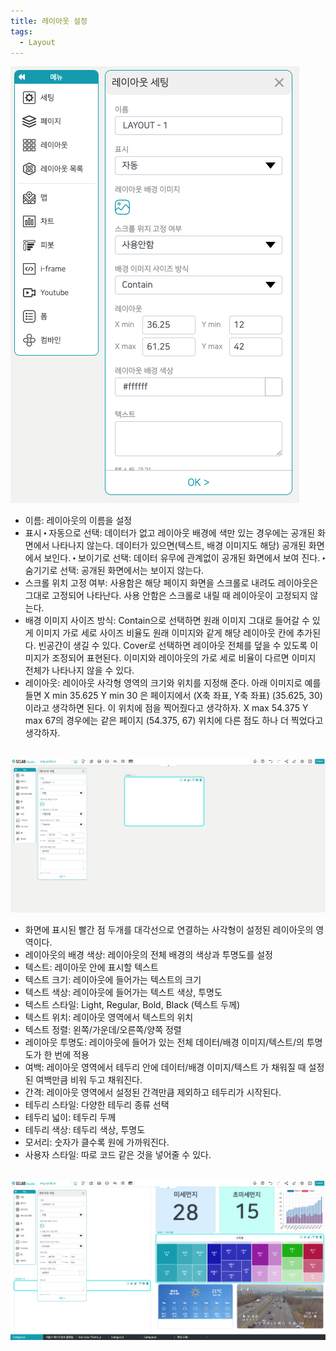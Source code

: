 ```yaml
---
title: 레이아웃 설정
tags:
  - Layout
---
```



![Layout setting](./59.png)
- 이름: 레이아웃의 이름을 설정
- 표시
⬝ 자동으로 선택: 데이터가 없고 레이아웃 배경에 색만 있는 경우에는 공개된 화면에서 나타나지 않는다. 데이터가 있으면(텍스트, 배경 이미지도 해당) 공개된 화면에서 보인다.
⬝ 보이기로 선택: 데이터 유무에 관계없이 공개된 화면에서 보여 진다.
⬝ 숨기기로 선택: 공개된 화면에서는 보이지 않는다.
- 스크롤 위치 고정 여부: 사용함은 해당 페이지 화면을 스크롤로 내려도 레이아웃은 그대로 고정되어 나타난다. 사용 안함은 스크롤로 내릴 때 레이아웃이 고정되지 않는다.
- 배경 이미지 사이즈 방식: Contain으로 선택하면 원래 이미지 그대로 들어갈 수 있게 이미지 가로 세로 사이즈 비율도 원래 이미지와 같게 해당 레이아웃 칸에 추가된다. 빈공간이 생길 수 있다. Cover로 선택하면 레이아웃 전체를 덮을 수 있도록 이미지가 조정되어 표현된다. 이미지와 레이아웃의 가로 세로 비율이 다르면 이미지 전체가 나타나지 않을 수 있다.
- 레이아웃: 레이아웃 사각형 영역의 크기와 위치를 지정해 준다. 아래 이미지로 예를 들면 X min 35.625 Y min 30 은 페이지에서 (X축 좌표, Y축 좌표) (35.625, 30) 이라고 생각하면 된다. 이 위치에 점을 찍어줬다고 생각하자.
X max 54.375 Y max 67의 경우에는 같은 페이지 (54.375, 67) 위치에 다른 점도 하나 더 찍었다고 생각하자.
<br/><br/>

![Layout select](./60.png)
- 화면에 표시된 빨간 점 두개를 대각선으로 연결하는 사각형이 설정된 레이아웃의 영역이다.
- 레이아웃의 배경 색상: 레이아웃의 전체 배경의 색상과 투명도를 설정
- 텍스트: 레이아웃 안에 표시할 텍스트
- 텍스트 크기: 레이아웃에 들어가는 텍스트의 크기
- 텍스트 색상: 레이아웃에 들어가는 텍스트 색상, 투명도
- 텍스트 스타일: Light, Regular, Bold, Black (텍스트 두께)
- 텍스트 위치: 레이아웃 영역에서 텍스트의 위치
- 텍스트 정렬: 왼쪽/가운데/오른쪽/양쪽 정렬
- 레이아웃 투명도: 레이아웃에 들어가 있는 전체 데이터/배경 이미지/텍스트/의 투명도가 한 번에 적용
- 여백: 레이아웃 영역에서 테두리 안에 데이터/배경 이미지/텍스트 가 채워질 때 설정된 여백만큼 비워 두고 채워진다.
- 간격: 레이아웃 영역에서 설정된 간격만큼 제외하고 테두리가 시작된다.
- 테두리 스타일: 다양한 테두리 종류 선택
- 테두리 넓이: 테두리 두께
- 테두리 색상: 테두리 색상, 투명도
- 모서리: 숫자가 클수록 원에 가까워진다.
- 사용자 스타일: 따로 코드 같은 것을 넣어줄 수 있다.
<br/><br/>

![Layouts](./61.png)